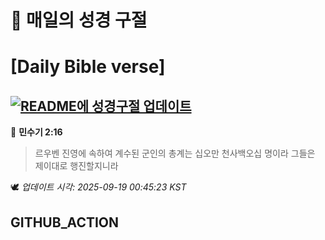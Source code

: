 # 🙏 매일의 성경 구절
# [Daily Bible verse]
## [![README에 성경구절 업데이트](https://github.com/DONGSUKA/first_test/actions/workflows/update-readme-bible.yml/badge.svg)](https://github.com/DONGSUKA/first_test/actions/workflows/update-readme-bible.yml)
<!-- START_BIBLE_VERSE -->
📖 **민수기 2:16**
> 르우벤 진영에 속하여 계수된 군인의 총계는 십오만 천사백오십 명이라 그들은 제이대로 행진할지니라

🕊️ _업데이트 시각: 2025-09-19 00:45:23 KST_
  <!-- END_BIBLE_VERSE -->
## GITHUB_ACTION
